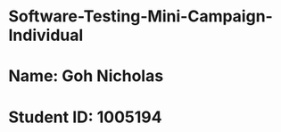 # Software-Testing-Mini-Campaign-Individual

<h1>Name: Goh Nicholas</h1>
<h1>Student ID: 1005194</h1>